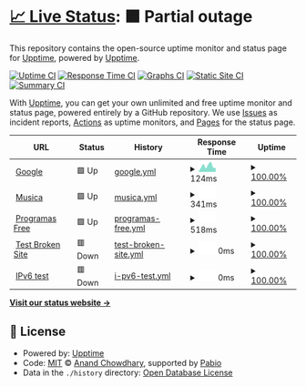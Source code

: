 # [📈 Live Status](https://upptime.github.io/upptime): <!--live status--> **🟧 Partial outage**

This repository contains the open-source uptime monitor and status page for [Upptime](https://upptime.js.org), powered by [Upptime](https://github.com/upptime/upptime).

[![Uptime CI](https://github.com/upptime/upptime/workflows/Uptime%20CI/badge.svg)](https://github.com/upptime/upptime/actions?query=workflow%3A%22Uptime+CI%22)
[![Response Time CI](https://github.com/upptime/upptime/workflows/Response%20Time%20CI/badge.svg)](https://github.com/upptime/upptime/actions?query=workflow%3A%22Response+Time+CI%22)
[![Graphs CI](https://github.com/upptime/upptime/workflows/Graphs%20CI/badge.svg)](https://github.com/upptime/upptime/actions?query=workflow%3A%22Graphs+CI%22)
[![Static Site CI](https://github.com/upptime/upptime/workflows/Static%20Site%20CI/badge.svg)](https://github.com/upptime/upptime/actions?query=workflow%3A%22Static+Site+CI%22)
[![Summary CI](https://github.com/upptime/upptime/workflows/Summary%20CI/badge.svg)](https://github.com/upptime/upptime/actions?query=workflow%3A%22Summary+CI%22)

With [Upptime](https://upptime.js.org), you can get your own unlimited and free uptime monitor and status page, powered entirely by a GitHub repository. We use [Issues](https://github.com/upptime/upptime/issues) as incident reports, [Actions](https://github.com/upptime/upptime/actions) as uptime monitors, and [Pages](https://upptime.github.io/upptime) for the status page.

<!--start: status pages-->
<!-- This summary is generated by Upptime (https://github.com/upptime/upptime) -->
<!-- Do not edit this manually, your changes will be overwritten -->
<!-- prettier-ignore -->
| URL | Status | History | Response Time | Uptime |
| --- | ------ | ------- | ------------- | ------ |
| <img alt="" src="https://icons.duckduckgo.com/ip3/www.google.com.ico" height="13"> [Google](https://www.google.com) | 🟩 Up | [google.yml](https://github.com/Diego-Bears/practica2/commits/HEAD/history/google.yml) | <details><summary><img alt="Response time graph" src="./graphs/google/response-time-week.png" height="20"> 124ms</summary><br><a href="https://upptime.github.io/upptime/history/google"><img alt="Response time 109" src="https://img.shields.io/endpoint?url=https%3A%2F%2Fraw.githubusercontent.com%2FDiego-Bears%2Fpractica2%2FHEAD%2Fapi%2Fgoogle%2Fresponse-time.json"></a><br><a href="https://upptime.github.io/upptime/history/google"><img alt="24-hour response time 115" src="https://img.shields.io/endpoint?url=https%3A%2F%2Fraw.githubusercontent.com%2FDiego-Bears%2Fpractica2%2FHEAD%2Fapi%2Fgoogle%2Fresponse-time-day.json"></a><br><a href="https://upptime.github.io/upptime/history/google"><img alt="7-day response time 124" src="https://img.shields.io/endpoint?url=https%3A%2F%2Fraw.githubusercontent.com%2FDiego-Bears%2Fpractica2%2FHEAD%2Fapi%2Fgoogle%2Fresponse-time-week.json"></a><br><a href="https://upptime.github.io/upptime/history/google"><img alt="30-day response time 109" src="https://img.shields.io/endpoint?url=https%3A%2F%2Fraw.githubusercontent.com%2FDiego-Bears%2Fpractica2%2FHEAD%2Fapi%2Fgoogle%2Fresponse-time-month.json"></a><br><a href="https://upptime.github.io/upptime/history/google"><img alt="1-year response time 109" src="https://img.shields.io/endpoint?url=https%3A%2F%2Fraw.githubusercontent.com%2FDiego-Bears%2Fpractica2%2FHEAD%2Fapi%2Fgoogle%2Fresponse-time-year.json"></a></details> | <details><summary><a href="https://upptime.github.io/upptime/history/google">100.00%</a></summary><a href="https://upptime.github.io/upptime/history/google"><img alt="All-time uptime 100.00%" src="https://img.shields.io/endpoint?url=https%3A%2F%2Fraw.githubusercontent.com%2FDiego-Bears%2Fpractica2%2FHEAD%2Fapi%2Fgoogle%2Fuptime.json"></a><br><a href="https://upptime.github.io/upptime/history/google"><img alt="24-hour uptime 100.00%" src="https://img.shields.io/endpoint?url=https%3A%2F%2Fraw.githubusercontent.com%2FDiego-Bears%2Fpractica2%2FHEAD%2Fapi%2Fgoogle%2Fuptime-day.json"></a><br><a href="https://upptime.github.io/upptime/history/google"><img alt="7-day uptime 100.00%" src="https://img.shields.io/endpoint?url=https%3A%2F%2Fraw.githubusercontent.com%2FDiego-Bears%2Fpractica2%2FHEAD%2Fapi%2Fgoogle%2Fuptime-week.json"></a><br><a href="https://upptime.github.io/upptime/history/google"><img alt="30-day uptime 100.00%" src="https://img.shields.io/endpoint?url=https%3A%2F%2Fraw.githubusercontent.com%2FDiego-Bears%2Fpractica2%2FHEAD%2Fapi%2Fgoogle%2Fuptime-month.json"></a><br><a href="https://upptime.github.io/upptime/history/google"><img alt="1-year uptime 100.00%" src="https://img.shields.io/endpoint?url=https%3A%2F%2Fraw.githubusercontent.com%2FDiego-Bears%2Fpractica2%2FHEAD%2Fapi%2Fgoogle%2Fuptime-year.json"></a></details>
| <img alt="" src="https://icons.duckduckgo.com/ip3/youtube.com.ico" height="13"> [Musica](https://youtube.com) | 🟩 Up | [musica.yml](https://github.com/Diego-Bears/practica2/commits/HEAD/history/musica.yml) | <details><summary><img alt="Response time graph" src="./graphs/musica/response-time-week.png" height="20"> 341ms</summary><br><a href="https://upptime.github.io/upptime/history/musica"><img alt="Response time 327" src="https://img.shields.io/endpoint?url=https%3A%2F%2Fraw.githubusercontent.com%2FDiego-Bears%2Fpractica2%2FHEAD%2Fapi%2Fmusica%2Fresponse-time.json"></a><br><a href="https://upptime.github.io/upptime/history/musica"><img alt="24-hour response time 398" src="https://img.shields.io/endpoint?url=https%3A%2F%2Fraw.githubusercontent.com%2FDiego-Bears%2Fpractica2%2FHEAD%2Fapi%2Fmusica%2Fresponse-time-day.json"></a><br><a href="https://upptime.github.io/upptime/history/musica"><img alt="7-day response time 341" src="https://img.shields.io/endpoint?url=https%3A%2F%2Fraw.githubusercontent.com%2FDiego-Bears%2Fpractica2%2FHEAD%2Fapi%2Fmusica%2Fresponse-time-week.json"></a><br><a href="https://upptime.github.io/upptime/history/musica"><img alt="30-day response time 327" src="https://img.shields.io/endpoint?url=https%3A%2F%2Fraw.githubusercontent.com%2FDiego-Bears%2Fpractica2%2FHEAD%2Fapi%2Fmusica%2Fresponse-time-month.json"></a><br><a href="https://upptime.github.io/upptime/history/musica"><img alt="1-year response time 327" src="https://img.shields.io/endpoint?url=https%3A%2F%2Fraw.githubusercontent.com%2FDiego-Bears%2Fpractica2%2FHEAD%2Fapi%2Fmusica%2Fresponse-time-year.json"></a></details> | <details><summary><a href="https://upptime.github.io/upptime/history/musica">100.00%</a></summary><a href="https://upptime.github.io/upptime/history/musica"><img alt="All-time uptime 100.00%" src="https://img.shields.io/endpoint?url=https%3A%2F%2Fraw.githubusercontent.com%2FDiego-Bears%2Fpractica2%2FHEAD%2Fapi%2Fmusica%2Fuptime.json"></a><br><a href="https://upptime.github.io/upptime/history/musica"><img alt="24-hour uptime 100.00%" src="https://img.shields.io/endpoint?url=https%3A%2F%2Fraw.githubusercontent.com%2FDiego-Bears%2Fpractica2%2FHEAD%2Fapi%2Fmusica%2Fuptime-day.json"></a><br><a href="https://upptime.github.io/upptime/history/musica"><img alt="7-day uptime 100.00%" src="https://img.shields.io/endpoint?url=https%3A%2F%2Fraw.githubusercontent.com%2FDiego-Bears%2Fpractica2%2FHEAD%2Fapi%2Fmusica%2Fuptime-week.json"></a><br><a href="https://upptime.github.io/upptime/history/musica"><img alt="30-day uptime 100.00%" src="https://img.shields.io/endpoint?url=https%3A%2F%2Fraw.githubusercontent.com%2FDiego-Bears%2Fpractica2%2FHEAD%2Fapi%2Fmusica%2Fuptime-month.json"></a><br><a href="https://upptime.github.io/upptime/history/musica"><img alt="1-year uptime 100.00%" src="https://img.shields.io/endpoint?url=https%3A%2F%2Fraw.githubusercontent.com%2FDiego-Bears%2Fpractica2%2FHEAD%2Fapi%2Fmusica%2Fuptime-year.json"></a></details>
| <img alt="" src="https://icons.duckduckgo.com/ip3/eliteos.net.ico" height="13"> [Programas Free](https://eliteos.net/) | 🟩 Up | [programas-free.yml](https://github.com/Diego-Bears/practica2/commits/HEAD/history/programas-free.yml) | <details><summary><img alt="Response time graph" src="./graphs/programas-free/response-time-week.png" height="20"> 518ms</summary><br><a href="https://upptime.github.io/upptime/history/programas-free"><img alt="Response time 521" src="https://img.shields.io/endpoint?url=https%3A%2F%2Fraw.githubusercontent.com%2FDiego-Bears%2Fpractica2%2FHEAD%2Fapi%2Fprogramas-free%2Fresponse-time.json"></a><br><a href="https://upptime.github.io/upptime/history/programas-free"><img alt="24-hour response time 629" src="https://img.shields.io/endpoint?url=https%3A%2F%2Fraw.githubusercontent.com%2FDiego-Bears%2Fpractica2%2FHEAD%2Fapi%2Fprogramas-free%2Fresponse-time-day.json"></a><br><a href="https://upptime.github.io/upptime/history/programas-free"><img alt="7-day response time 518" src="https://img.shields.io/endpoint?url=https%3A%2F%2Fraw.githubusercontent.com%2FDiego-Bears%2Fpractica2%2FHEAD%2Fapi%2Fprogramas-free%2Fresponse-time-week.json"></a><br><a href="https://upptime.github.io/upptime/history/programas-free"><img alt="30-day response time 521" src="https://img.shields.io/endpoint?url=https%3A%2F%2Fraw.githubusercontent.com%2FDiego-Bears%2Fpractica2%2FHEAD%2Fapi%2Fprogramas-free%2Fresponse-time-month.json"></a><br><a href="https://upptime.github.io/upptime/history/programas-free"><img alt="1-year response time 521" src="https://img.shields.io/endpoint?url=https%3A%2F%2Fraw.githubusercontent.com%2FDiego-Bears%2Fpractica2%2FHEAD%2Fapi%2Fprogramas-free%2Fresponse-time-year.json"></a></details> | <details><summary><a href="https://upptime.github.io/upptime/history/programas-free">100.00%</a></summary><a href="https://upptime.github.io/upptime/history/programas-free"><img alt="All-time uptime 100.00%" src="https://img.shields.io/endpoint?url=https%3A%2F%2Fraw.githubusercontent.com%2FDiego-Bears%2Fpractica2%2FHEAD%2Fapi%2Fprogramas-free%2Fuptime.json"></a><br><a href="https://upptime.github.io/upptime/history/programas-free"><img alt="24-hour uptime 100.00%" src="https://img.shields.io/endpoint?url=https%3A%2F%2Fraw.githubusercontent.com%2FDiego-Bears%2Fpractica2%2FHEAD%2Fapi%2Fprogramas-free%2Fuptime-day.json"></a><br><a href="https://upptime.github.io/upptime/history/programas-free"><img alt="7-day uptime 100.00%" src="https://img.shields.io/endpoint?url=https%3A%2F%2Fraw.githubusercontent.com%2FDiego-Bears%2Fpractica2%2FHEAD%2Fapi%2Fprogramas-free%2Fuptime-week.json"></a><br><a href="https://upptime.github.io/upptime/history/programas-free"><img alt="30-day uptime 100.00%" src="https://img.shields.io/endpoint?url=https%3A%2F%2Fraw.githubusercontent.com%2FDiego-Bears%2Fpractica2%2FHEAD%2Fapi%2Fprogramas-free%2Fuptime-month.json"></a><br><a href="https://upptime.github.io/upptime/history/programas-free"><img alt="1-year uptime 100.00%" src="https://img.shields.io/endpoint?url=https%3A%2F%2Fraw.githubusercontent.com%2FDiego-Bears%2Fpractica2%2FHEAD%2Fapi%2Fprogramas-free%2Fuptime-year.json"></a></details>
| <img alt="" src="https://icons.duckduckgo.com/ip3/thissitedoesnotexist.koj.co.ico" height="13"> [Test Broken Site](https://thissitedoesnotexist.koj.co) | 🟥 Down | [test-broken-site.yml](https://github.com/Diego-Bears/practica2/commits/HEAD/history/test-broken-site.yml) | <details><summary><img alt="Response time graph" src="./graphs/test-broken-site/response-time-week.png" height="20"> 0ms</summary><br><a href="https://upptime.github.io/upptime/history/test-broken-site"><img alt="Response time 0" src="https://img.shields.io/endpoint?url=https%3A%2F%2Fraw.githubusercontent.com%2FDiego-Bears%2Fpractica2%2FHEAD%2Fapi%2Ftest-broken-site%2Fresponse-time.json"></a><br><a href="https://upptime.github.io/upptime/history/test-broken-site"><img alt="24-hour response time 0" src="https://img.shields.io/endpoint?url=https%3A%2F%2Fraw.githubusercontent.com%2FDiego-Bears%2Fpractica2%2FHEAD%2Fapi%2Ftest-broken-site%2Fresponse-time-day.json"></a><br><a href="https://upptime.github.io/upptime/history/test-broken-site"><img alt="7-day response time 0" src="https://img.shields.io/endpoint?url=https%3A%2F%2Fraw.githubusercontent.com%2FDiego-Bears%2Fpractica2%2FHEAD%2Fapi%2Ftest-broken-site%2Fresponse-time-week.json"></a><br><a href="https://upptime.github.io/upptime/history/test-broken-site"><img alt="30-day response time 0" src="https://img.shields.io/endpoint?url=https%3A%2F%2Fraw.githubusercontent.com%2FDiego-Bears%2Fpractica2%2FHEAD%2Fapi%2Ftest-broken-site%2Fresponse-time-month.json"></a><br><a href="https://upptime.github.io/upptime/history/test-broken-site"><img alt="1-year response time 0" src="https://img.shields.io/endpoint?url=https%3A%2F%2Fraw.githubusercontent.com%2FDiego-Bears%2Fpractica2%2FHEAD%2Fapi%2Ftest-broken-site%2Fresponse-time-year.json"></a></details> | <details><summary><a href="https://upptime.github.io/upptime/history/test-broken-site">100.00%</a></summary><a href="https://upptime.github.io/upptime/history/test-broken-site"><img alt="All-time uptime 100.00%" src="https://img.shields.io/endpoint?url=https%3A%2F%2Fraw.githubusercontent.com%2FDiego-Bears%2Fpractica2%2FHEAD%2Fapi%2Ftest-broken-site%2Fuptime.json"></a><br><a href="https://upptime.github.io/upptime/history/test-broken-site"><img alt="24-hour uptime 100.00%" src="https://img.shields.io/endpoint?url=https%3A%2F%2Fraw.githubusercontent.com%2FDiego-Bears%2Fpractica2%2FHEAD%2Fapi%2Ftest-broken-site%2Fuptime-day.json"></a><br><a href="https://upptime.github.io/upptime/history/test-broken-site"><img alt="7-day uptime 100.00%" src="https://img.shields.io/endpoint?url=https%3A%2F%2Fraw.githubusercontent.com%2FDiego-Bears%2Fpractica2%2FHEAD%2Fapi%2Ftest-broken-site%2Fuptime-week.json"></a><br><a href="https://upptime.github.io/upptime/history/test-broken-site"><img alt="30-day uptime 100.00%" src="https://img.shields.io/endpoint?url=https%3A%2F%2Fraw.githubusercontent.com%2FDiego-Bears%2Fpractica2%2FHEAD%2Fapi%2Ftest-broken-site%2Fuptime-month.json"></a><br><a href="https://upptime.github.io/upptime/history/test-broken-site"><img alt="1-year uptime 100.00%" src="https://img.shields.io/endpoint?url=https%3A%2F%2Fraw.githubusercontent.com%2FDiego-Bears%2Fpractica2%2FHEAD%2Fapi%2Ftest-broken-site%2Fuptime-year.json"></a></details>
| <img alt="" src="https://icons.duckduckgo.com/ip3/null.ico" height="13"> [IPv6 test](forwardemail.net) | 🟥 Down | [i-pv6-test.yml](https://github.com/Diego-Bears/practica2/commits/HEAD/history/i-pv6-test.yml) | <details><summary><img alt="Response time graph" src="./graphs/i-pv6-test/response-time-week.png" height="20"> 0ms</summary><br><a href="https://upptime.github.io/upptime/history/i-pv6-test"><img alt="Response time 0" src="https://img.shields.io/endpoint?url=https%3A%2F%2Fraw.githubusercontent.com%2FDiego-Bears%2Fpractica2%2FHEAD%2Fapi%2Fi-pv6-test%2Fresponse-time.json"></a><br><a href="https://upptime.github.io/upptime/history/i-pv6-test"><img alt="24-hour response time 0" src="https://img.shields.io/endpoint?url=https%3A%2F%2Fraw.githubusercontent.com%2FDiego-Bears%2Fpractica2%2FHEAD%2Fapi%2Fi-pv6-test%2Fresponse-time-day.json"></a><br><a href="https://upptime.github.io/upptime/history/i-pv6-test"><img alt="7-day response time 0" src="https://img.shields.io/endpoint?url=https%3A%2F%2Fraw.githubusercontent.com%2FDiego-Bears%2Fpractica2%2FHEAD%2Fapi%2Fi-pv6-test%2Fresponse-time-week.json"></a><br><a href="https://upptime.github.io/upptime/history/i-pv6-test"><img alt="30-day response time 0" src="https://img.shields.io/endpoint?url=https%3A%2F%2Fraw.githubusercontent.com%2FDiego-Bears%2Fpractica2%2FHEAD%2Fapi%2Fi-pv6-test%2Fresponse-time-month.json"></a><br><a href="https://upptime.github.io/upptime/history/i-pv6-test"><img alt="1-year response time 0" src="https://img.shields.io/endpoint?url=https%3A%2F%2Fraw.githubusercontent.com%2FDiego-Bears%2Fpractica2%2FHEAD%2Fapi%2Fi-pv6-test%2Fresponse-time-year.json"></a></details> | <details><summary><a href="https://upptime.github.io/upptime/history/i-pv6-test">100.00%</a></summary><a href="https://upptime.github.io/upptime/history/i-pv6-test"><img alt="All-time uptime 100.00%" src="https://img.shields.io/endpoint?url=https%3A%2F%2Fraw.githubusercontent.com%2FDiego-Bears%2Fpractica2%2FHEAD%2Fapi%2Fi-pv6-test%2Fuptime.json"></a><br><a href="https://upptime.github.io/upptime/history/i-pv6-test"><img alt="24-hour uptime 100.00%" src="https://img.shields.io/endpoint?url=https%3A%2F%2Fraw.githubusercontent.com%2FDiego-Bears%2Fpractica2%2FHEAD%2Fapi%2Fi-pv6-test%2Fuptime-day.json"></a><br><a href="https://upptime.github.io/upptime/history/i-pv6-test"><img alt="7-day uptime 100.00%" src="https://img.shields.io/endpoint?url=https%3A%2F%2Fraw.githubusercontent.com%2FDiego-Bears%2Fpractica2%2FHEAD%2Fapi%2Fi-pv6-test%2Fuptime-week.json"></a><br><a href="https://upptime.github.io/upptime/history/i-pv6-test"><img alt="30-day uptime 100.00%" src="https://img.shields.io/endpoint?url=https%3A%2F%2Fraw.githubusercontent.com%2FDiego-Bears%2Fpractica2%2FHEAD%2Fapi%2Fi-pv6-test%2Fuptime-month.json"></a><br><a href="https://upptime.github.io/upptime/history/i-pv6-test"><img alt="1-year uptime 100.00%" src="https://img.shields.io/endpoint?url=https%3A%2F%2Fraw.githubusercontent.com%2FDiego-Bears%2Fpractica2%2FHEAD%2Fapi%2Fi-pv6-test%2Fuptime-year.json"></a></details>

<!--end: status pages-->

[**Visit our status website →**](https://upptime.github.io/upptime)

## 📄 License

- Powered by: [Upptime](https://github.com/upptime/upptime)
- Code: [MIT](./LICENSE) © [Anand Chowdhary](https://anandchowdhary.com), supported by [Pabio](https://pabio.com)
- Data in the `./history` directory: [Open Database License](https://opendatacommons.org/licenses/odbl/1-0/)
